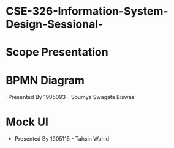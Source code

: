 # CSE-326-Information-System-Design-Sessional-

# Scope Presentation

# BPMN Diagram
  -Presented By 1905093 - Soumya Swagata Biswas

# Mock UI
  - Presented By 1905115 - Tahsin Wahid
